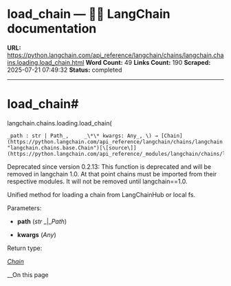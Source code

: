# load_chain — 🦜🔗 LangChain  documentation

**URL:** https://python.langchain.com/api_reference/langchain/chains/langchain.chains.loading.load_chain.html
**Word Count:** 49
**Links Count:** 190
**Scraped:** 2025-07-21 07:49:32
**Status:** completed

---

# load\_chain\#

langchain.chains.loading.load\_chain\(

    _path : str | Path_,     _\*\* kwargs: Any_, \) → [Chain](https://python.langchain.com/api_reference/langchain/chains/langchain.chains.base.Chain.html#langchain.chains.base.Chain "langchain.chains.base.Chain")[\[source\]](https://python.langchain.com/api_reference/_modules/langchain/chains/loading.html#load_chain)\#     

Deprecated since version 0.2.13: This function is deprecated and will be removed in langchain 1.0. At that point chains must be imported from their respective modules. It will not be removed until langchain==1.0.

Unified method for loading a chain from LangChainHub or local fs.

Parameters:     

  * **path** \(_str_ _|__Path_\)

  * **kwargs** \(_Any_\)

Return type:     

[_Chain_](https://python.langchain.com/api_reference/langchain/chains/langchain.chains.base.Chain.html#langchain.chains.base.Chain "langchain.chains.base.Chain")

__On this page